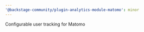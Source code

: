 ```yaml
---
'@backstage-community/plugin-analytics-module-matomo': minor
---
```


Configurable user tracking for Matomo
